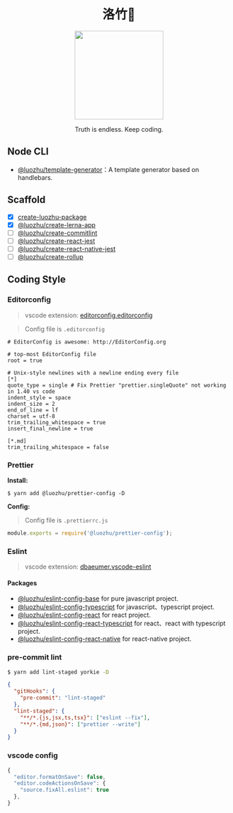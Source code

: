 <div align="center">
  <h1>洛竹🎋</h1>
  <img alt="" src="https://user-images.githubusercontent.com/13204332/128195385-ed8af07f-78a8-4254-937a-56c816712575.png" width="200"/>
  <p>Truth is endless. Keep coding.</p>
</div>

## Node CLI

- [@luozhu/template-generator](https://github.com/youngjuning/luozhu/tree/main/packages/template-generator)：A template generator based on handlebars.

## Scaffold

- [x] [create-luozhu-package](https://github.com/youngjuning/luozhu/packages/create-luozhu-package/)
- [x] [@luozhu/create-lerna-app](https://github.com/youngjuning/luozhu/packages/create-lerna-app/)
- [ ] [@luozhu/create-commitlint](https://github.com/youngjuning/luozhu/packages/create-commitlint/)
- [ ] [@luozhu/create-react-jest](https://github.com/youngjuning/luozhu/packages/create-react-jest/)
- [ ] [@luozhu/create-react-native-jest](https://github.com/youngjuning/luozhupackages/create-react-native-jest/)
- [ ] [@luozhu/create-rollup](https://github.com/youngjuning/luozhu/packages/create-rollup/)

## Coding Style

### Editorconfig

> vscode extension: [editorconfig.editorconfig](https://marketplace.visualstudio.com/items?itemName=EditorConfig.EditorConfig)

> Config file is `.editorconfig`

```
# EditorConfig is awesome: http://EditorConfig.org

# top-most EditorConfig file
root = true

# Unix-style newlines with a newline ending every file
[*]
quote_type = single # Fix Prettier "prettier.singleQuote" not working in 1.40 vs code
indent_style = space
indent_size = 2
end_of_line = lf
charset = utf-8
trim_trailing_whitespace = true
insert_final_newline = true

[*.md]
trim_trailing_whitespace = false
```

### Prettier

**Install:**

```$
$ yarn add @luozhu/prettier-config -D
```

**Config:**

> Config file is `.prettierrc.js`

```js
module.exports = require('@luozhu/prettier-config');
```

### Eslint

> vscode extension: [dbaeumer.vscode-eslint](https://marketplace.visualstudio.com/items?itemName=dbaeumer.vscode-eslint)

#### Packages

- [@luozhu/eslint-config-base](https://github.com/youngjuning/luozhu/tree/main/packages/eslint-config-base#readme) for pure javascript project.
- [@luozhu/eslint-config-typescript](https://github.com/youngjuning/luozhu/tree/main/packages/eslint-config-typescript#readme) for javascript、typescript project.
- [@luozhu/eslint-config-react](https://github.com/youngjuning/luozhu/tree/main/packages/eslint-config-react#readme) for react project.
- [@luozhu/eslint-config-react-typescript](https://github.com/youngjuning/luozhu/tree/main/packages/eslint-config-react-typescript#readme) for react、react with typescript project.
- [@luozhu/eslint-config-react-native](https://github.com/youngjuning/luozhu/tree/main/packages/eslint-config-react-native#readme) for react-native project.

### pre-commit lint

```sh
$ yarn add lint-staged yorkie -D
```

```json
{
  "gitHooks": {
    "pre-commit": "lint-staged"
  },
  "lint-staged": {
    "**/*.{js,jsx,ts,tsx}": ["eslint --fix"],
    "**/*.{md,json}": ["prettier --write"]
  }
}
```

### vscode config

```js
{
  "editor.formatOnSave": false,
  "editor.codeActionsOnSave": {
    "source.fixAll.eslint": true
  },
}
```
